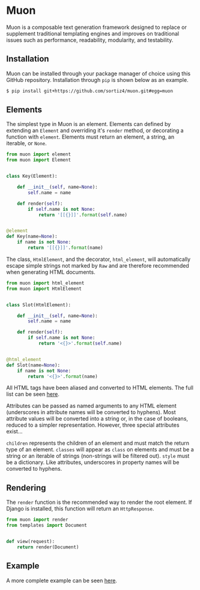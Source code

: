 # Muon
Muon is a composable text generation framework designed to replace or
supplement traditional templating engines and improves on traditional issues
such as performance, readability, modularity, and testability.

## Installation
Muon can be installed through your package manager of choice using this GitHub
repository. Installation through `pip` is shown below as an example.

```sh
$ pip install git+https://github.com/sortiz4/muon.git#egg=muon
```

## Elements
The simplest type in Muon is an element. Elements can defined by extending an
`Element` and overriding it's `render` method, or decorating a function with
`element`. Elements must return an element, a string, an iterable, or `None`.

```python
from muon import element
from muon import Element


class Key(Element):

    def __init__(self, name=None):
        self.name = name

    def render(self):
        if self.name is not None:
            return '[[{}]]'.format(self.name)


@element
def Key(name=None):
    if name is not None:
        return '[[{}]]'.format(name)
```

The class, `HtmlElement`, and the decorator, `html_element`, will automatically
escape simple strings not marked by `Raw` and are therefore recommended when
generating HTML documents.

```python
from muon import html_element
from muon import HtmlElement


class Slot(HtmlElement):

    def __init__(self, name=None):
        self.name = name

    def render(self):
        if self.name is not None:
            return '<{}>'.format(self.name)


@html_element
def Slot(name=None):
    if name is not None:
        return '<{}>'.format(name)
```

All HTML tags have been aliased and converted to HTML elements. The full list
can be seen [here][1].

Attributes can be passed as named arguments to any HTML element (underscores in
attribute names will be converted to hyphens). Most attribute values will be
converted into a string or, in the case of booleans, reduced to a simpler
representation. However, three special attributes exist...

`children` represents the children of an element and must match the return type
of an element. `classes` will appear as `class` on elements and must be a
string or an iterable of strings (non-strings will be filtered out). `style`
must be a dictionary. Like attributes, underscores in property names will be
converted to hyphens.

## Rendering
The `render` function is the recommended way to render the root element. If
Django is installed, this function will return an `HttpResponse`.

```python
from muon import render
from templates import Document


def view(request):
    return render(Document)
```

## Example
A more complete example can be seen [here][2].

[1]: https://github.com/sortiz4/muon/blob/master/muon/core.py#L258
[2]: https://github.com/sortiz4/muon/blob/master/example.py
